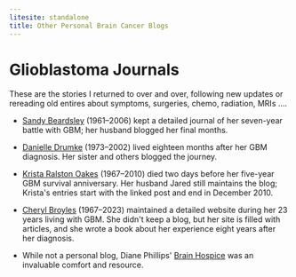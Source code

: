 ```yaml
---
litesite: standalone
title: Other Personal Brain Cancer Blogs
---
```


# Glioblastoma Journals

These are the stories I returned to over and over, following new updates or rereading old entires about symptoms, surgeries, chemo, radiation, MRIs .... 

- [Sandy Beardsley](https://sandybeardsley.com/) (1961&ndash;2006) kept a detailed journal of her seven-year battle with GBM; her husband blogged her final months. 

- [Danielle Drumke](http://danielledrumke.com/updates.html) (1973&ndash;2002) lived eighteen months after her GBM diagnosis. Her sister and others blogged the journey.

- [Krista Ralston Oakes](https://onkristasmind.blogspot.com/2005/11/seize-day.html) (1967&ndash;2010) died two days before her five-year GBM survival anniversary. Her husband Jared still maintains the blog; Krista's entries start with the linked post and end in December 2010.

- [Cheryl Broyles](https://cherylbroyles-gbm.com) (1967&ndash;2023) maintained a detailed website during her 23 years living with GBM. She didn't keep a blog, but her site is filled with articles, and she wrote a book about her experience eight years after her diagnosis.

- While not a personal blog, Diane Phillips' [Brain Hospice](https://www.brainhospice.org/) was an invaluable comfort and resource.

